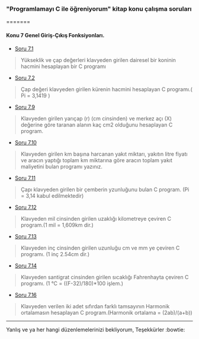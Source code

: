 
### "Programlamayı C ile öğreniyorum" kitap konu çalışma soruları
=======

#### Konu 7 Genel Giriş-Çıkış Fonksiyonları.

* [Soru 7.1](https://github.com/smehemmed/oh-my-C/blob/master/Book%20Examples/soru7.1.c)

> Yükseklik ve çap değerleri klavyeden girilen dairesel bir koninin hacmini hesaplayan bir C programı 

* [Soru 7.2](https://github.com/smehemmed/oh-my-C/blob/master/Book%20Examples/soru7.2.c)

> Çap değeri klavyeden girilen kürenin hacmini hesaplayan C programı.( Pi = 3,1419 )

* [Soru 7.9](https://github.com/smehemmed/oh-my-C/blob/master/Book%20Examples/soru7.9.c)

> Klavyeden girilen yarıçap (r) (cm cinsinden) ve merkez açı (X) değerine göre taranan alanın kaç cm2 olduğunu hesaplayan C program.

* [Soru 7.10](https://github.com/smehemmed/oh-my-C/blob/master/Book%20Examples/soru7.10.c)

> Klavyeden girilen km başına harcanan yakıt miktarı, yakıtın litre fiyatı ve aracın yaptığı toplam km miktarına göre aracın toplam yakıt maliyetini bulan programı yazınız.

* [Soru 7.11](https://github.com/smehemmed/oh-my-C/blob/master/Book%20Examples/soru7.11.c)

> Çapı klavyeden girilen bir çemberin yzunluğunu bulan C program. (Pi = 3,14 kabul edilmektedir)

* [Soru 7.12](https://github.com/smehemmed/oh-my-C/blob/master/Book%20Examples/soru7.12.c)

> Klavyeden mil cinsinden girilen uzaklığı kilometreye çeviren C program.(1 mil = 1,609km dir.)

* [Soru 7.13](https://github.com/smehemmed/oh-my-C/blob/master/Book%20Examples/soru7.13.c)

> Klavyeden inç cinsinden girilen uzunluğu cm ve mm ye çeviren C programı.
> (1 inç 2.54cm dir.)

* [Soru 7.14](https://github.com/smehemmed/oh-my-C/blob/master/Book%20Examples/soru7.14.c)

> Klavyeden santigrat cinsinden girilen  sıcaklığı Fahrenhayta çeviren C programı.
> (1 °C = ((F-32)/180)*100 işlem.)

* [Soru 7.16](https://github.com/smehemmed/oh-my-C/blob/master/Book%20Examples/soru7.16.c)

> Klavyeden verilen iki adet sıfırdan farklı tamsayının Harmonik ortalamasın hesaplayan C program.(Harmonik ortalama = (2ab)/(a+b))



-----
Yanlış ve ya her hangi düzenlemelerinizi bekliyorum, Teşekkürler :bowtie:
